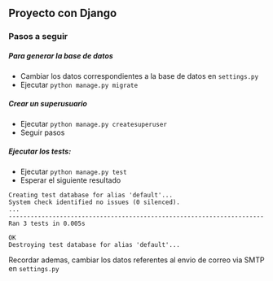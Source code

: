 ## Proyecto con Django

### Pasos a seguir

##### Para generar la base de datos
- Cambiar los datos correspondientes a la base de datos en `settings.py`
- Ejecutar `python manage.py migrate`

#####  Crear un superusuario
- Ejecutar `python manage.py createsuperuser`
- Seguir pasos

##### Ejecutar los tests:
- Ejecutar `python manage.py test`
- Esperar el siguiente resultado

```
Creating test database for alias 'default'...
System check identified no issues (0 silenced).
...
----------------------------------------------------------------------
Ran 3 tests in 0.005s

OK
Destroying test database for alias 'default'...
```

Recordar ademas, cambiar los datos referentes al envio de correo via SMTP en `settings.py`
